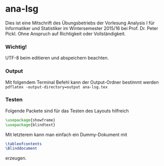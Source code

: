 # ana-lsg
Dies ist eine Mitschrift des Übungsbetriebs der Vorlesung Analysis I für Informatiker und Statistiker im Wintersemester 2015/16 bei Prof. Dr. Peter Pickl. Ohne Anspruch auf Richtigkeit oder Vollständigkeit.

### Wichtig!
UTF-8 beim editieren und abspeichern beachten.

### Output
Mit folgendem Terminal Befehl kann der Output-Ordner bestimmt werden `pdflatex -output-directory=output ana-lsg.tex`

### Testen
Folgende Packete sind für das Testen des Layouts hilfreich
```tex
\usepackage{showframe}
\usepackage{blindtext}
```
Mit letzterem kann man einfach ein Dummy-Dokument mit
```tex
\tableofcontents
\Blinddocument
```
erzeugen.

